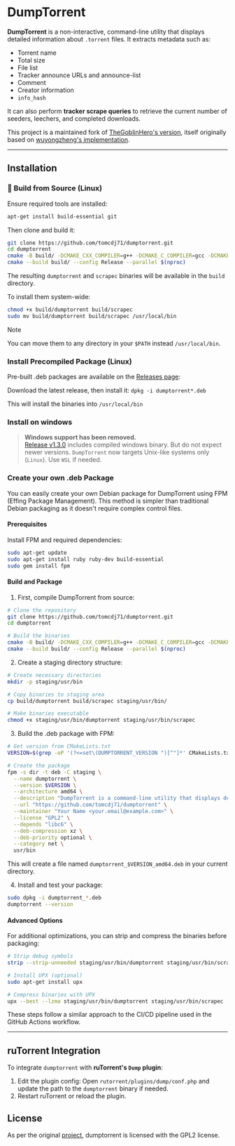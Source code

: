 # DumpTorrent

**DumpTorrent** is a non-interactive, command-line utility that displays detailed information about `.torrent` files. It extracts metadata such as:

- Torrent name
- Total size
- File list
- Tracker announce URLs and announce-list
- Comment
- Creator information
- `info_hash`

It can also perform **tracker scrape queries** to retrieve the current number of seeders, leechers, and completed downloads.

This project is a maintained fork of [TheGoblinHero's version](https://github.com/TheGoblinHero/dumptorrent), itself originally based on [wuyongzheng's implementation](https://sourceforge.net/projects/dumptorrent/).

---

## Installation

### 🔧 Build from Source (Linux)

Ensure required tools are installed:

```bash
apt-get install build-essential git
```

Then clone and build it:

```bash
git clone https://github.com/tomcdj71/dumptorrent.git
cd dumptorrent
cmake -B build/ -DCMAKE_CXX_COMPILER=g++ -DCMAKE_C_COMPILER=gcc -DCMAKE_BUILD_TYPE=Release -S .
cmake --build build/ --config Release --parallel $(nproc)
```

The resulting `dumptorrent` and `scrapec` binaries will be available in the `build` directory.

To install them system-wide:
```bash
chmod +x build/dumptorrent build/scrapec
sudo mv build/dumptorrent build/scrapec /usr/local/bin
```

> [!NOTE] 
> You can move them to any directory in your `$PATH` instead `/usr/local/bin`.

### Install Precompiled Package (Linux)

Pre-built .deb packages are available on the [Releases page](https://github.com/MediaEase-binaries/dumptorrent-builds/releases):

Download the latest release, then install it:
`dpkg -i dumptorrent*.deb`

This will install the binaries into `/usr/local/bin`


### Install on windows

> **Windows support has been removed.**  
> [Release v1.3.0](https://github.com/tomcdj71/dumptorrent/releases/tag/v1.3.0) includes compiled windows binary. But do not expect newer versions.
> `DumpTorrent` now targets Unix-like systems only (`Linux`). Use `WSL` if needed.

### Create your own .deb Package

You can easily create your own Debian package for DumpTorrent using FPM (Effing Package Management). This method is simpler than traditional Debian packaging as it doesn't require complex control files.

#### Prerequisites

Install FPM and required dependencies:

```bash
sudo apt-get update
sudo apt-get install ruby ruby-dev build-essential
sudo gem install fpm
```

#### Build and Package

1. First, compile DumpTorrent from source:

```bash
# Clone the repository
git clone https://github.com/tomcdj71/dumptorrent.git
cd dumptorrent

# Build the binaries
cmake -B build/ -DCMAKE_CXX_COMPILER=g++ -DCMAKE_C_COMPILER=gcc -DCMAKE_BUILD_TYPE=Release -S .
cmake --build build/ --config Release --parallel $(nproc)
```

2. Create a staging directory structure:

```bash
# Create necessary directories
mkdir -p staging/usr/bin

# Copy binaries to staging area
cp build/dumptorrent build/scrapec staging/usr/bin/

# Make binaries executable
chmod +x staging/usr/bin/dumptorrent staging/usr/bin/scrapec
```

3. Build the .deb package with FPM:

```bash
# Get version from CMakeLists.txt
VERSION=$(grep -oP '(?<=set\(DUMPTORRENT_VERSION ")[^"]*' CMakeLists.txt)

# Create the package
fpm -s dir -t deb -C staging \
  --name dumptorrent \
  --version $VERSION \
  --architecture amd64 \
  --description "DumpTorrent is a command-line utility that displays detailed information about .torrent files" \
  --url "https://github.com/tomcdj71/dumptorrent" \
  --maintainer "Your Name <your.email@example.com>" \
  --license "GPL2" \
  --depends "libc6" \
  --deb-compression xz \
  --deb-priority optional \
  --category net \
  usr/bin
```

This will create a file named `dumptorrent_$VERSION_amd64.deb` in your current directory.

4. Install and test your package:

```bash
sudo dpkg -i dumptorrent_*.deb
dumptorrent --version
```

#### Advanced Options

For additional optimizations, you can strip and compress the binaries before packaging:

```bash
# Strip debug symbols
strip --strip-unneeded staging/usr/bin/dumptorrent staging/usr/bin/scrapec

# Install UPX (optional)
sudo apt-get install upx

# Compress binaries with UPX
upx --best --lzma staging/usr/bin/dumptorrent staging/usr/bin/scrapec
```

These steps follow a similar approach to the CI/CD pipeline used in the GitHub Actions workflow.

---

##  ruTorrent Integration

To integrate `dumptorrent` with **ruTorrent's `Dump` plugin**:

 1) Edit the plugin config: Open `rutorrent/plugins/dump/conf.php` and update the path to the `dumptorrent` binary if needed.
 2) Restart ruTorrent or reload the plugin.

## License

As per the original [project](https://sourceforge.net/projects/dumptorrent/), dumptorrent is licensed with the GPL2 license.
